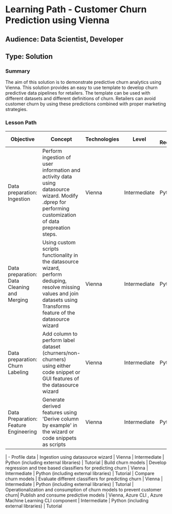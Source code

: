 # Learning Path - Customer Churn Prediction using Vienna

## Audience: Data Scientist, Developer
## Type: Solution

### Summary
The aim of this solution is to demonstrate predictive churn analytics using Vienna. This solution provides an easy to use template to develop churn predictive data pipelines for retailers. The template can be used with different datasets and different definitions of churn. Retailers can avoid customer churn by using these predictions combined with proper marketing strategies. 


### Lesson Path

| Objective |	Concept	| Technologies | Level | Pre-Requisites | Ignite Deliverable
| --- |	---	| --- | ---  | ---  | --- 
| Data preparation: Ingestion | Perform ingestion of user information and activity data using datasource wizard. Modify .dprep for performing customization of data prepreation steps.| Vienna | Intermediate | Python | Tutorial
| Data preparation: Data Cleaning and Merging | Using custom scripts functionality in the datasource wizard, perform deduping, resolve missing values and join datasets using Transforms feature of the datasource wizard | Vienna | Intermediate | Python | Tutorial
| Data preparation: Churn Labeling | Add column to perform label dataset (churners/non-churners) using either code snippet or GUI features of the datasource wizard | Vienna | Intermediate | Python | Tutorial
| Data Preparation: Feature Engineering | Generate derived features using 'Derive column by example' in the wizard or code snippets as scripts | Vienna | Intermediate | Python | Tutorial


| - Profile data | Ingestion using datasource wizard | Vienna | Intermediate | Python (including external libraries) | Tutorial
| Build churn models | Develop regression and tree based classifiers for predicting churn | Vienna | Intermediate | Python (including external libraries) | Tutorial
| Compare churn models | Evaluate different classifiers for predicting churn | Vienna | Intermediate | Python (including external libraries) | Tutorial
| Operationalization and consumption of churn models to prevent customer churn| Publish and consume predictive models | Vienna, Azure CLI , Azure Machine Learning CLI component | Intermediate | Python (including external libraries) | Tutorial
